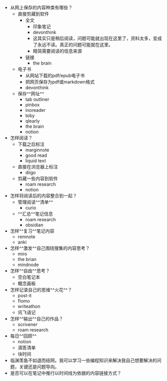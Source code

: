 - 从网上保存的内容种类有哪些？
    - 直接剪藏到软件
        - 全文
            - 印象笔记
            - devonthink
            - 这其实只是稍后阅读，问题可能就出现在这里了，资料太多，变成了永远不读。真正的问题可能就在这里。
            - 精简需要阅读的信息来源
        - 链接
            - the brain
    - 电子书
        - 从网站下载的pdf/epub电子书
        - 把网页保存为pdf或markdown格式
        - devonthink
    - 保存^^网址^^
        - tab outliner
        - pinbox
        - inoreader
        - toby
        - qlearly
        - the brain
        - notion
- 怎样阅读？
    - 下载之后标注
        - marginnote
        - good read
        - liquid text
    - 直接在浏览器上标注
        - diigo
    - 剪藏一些内容到软件
        - roam research
        - notion
- 怎样将阅读后的内容整合到一起？
    - 管理阅读^^清单^^
        - curio
    - ^^汇总^^笔记信息
        - roam research
        - obsidian
- 怎样^^复习^^笔记内容
    - remnote
    - anki
- 怎样^^激发^^自己围绕搜集的内容思考？
    - miro
    - the brian
    - mindnode
- 怎样^^自由^^思考？
    - 空白笔记本
    - 概念画板
- 怎样记录自己的思维^^火花^^？
    - post-it
    - flomo
    - writeathon
    - 讯飞语记
- 怎样^^输出^^自己的作品？
    - scrivener
    - roam research
- 每日^^回顾^^
    - notion
    - 滴答清单
    - 块时间
- 临渊羡鱼不如退而结网。我可以学习一些编程知识来解决我自己想要解决的问题，关键还是问题导向。
- 是否可以在笔记中推行以时间线为依据的内容链接方式？

